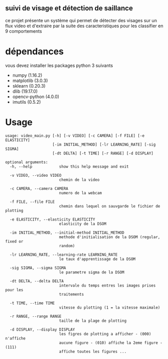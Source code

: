 ## suivi de visage et détection de saillance
ce projet présente un système qui permet de détecter des visages sur un flux video
et d'extraire par la suite des caracteristiques pour les classifier en 9 comportements

# dépendances 
vous devez installer les packages python 3 suivants
- numpy (1.16.2)
- matplotlib (3.0.3)
- sklearn (0.20.3)
- dlib (19.17.0)
- opencv-python (4.0.0)
- imutils (0.5.2)

# Usage
```
usage: video_main.py [-h] [-v VIDEO] [-c CAMERA] [-f FILE] [-e ELASTICITY]
                     [-im INITIAL_METHOD] [-lr LEARNING_RATE] [-sig SIGMA]
                     [-dt DELTA] [-t TIME] [-r RANGE] [-d DISPLAY]

optional arguments:
  -h, --help            show this help message and exit
  
  -v VIDEO, --video VIDEO
                        chemin de la video
  
  -c CAMERA, --camera CAMERA
                        numero de la webcam
  
  -f FILE, --file FILE  
                        chemin dans lequel on sauvgarde le fichier de plotting
  
  -e ELASTICITY, --elasticity ELASTICITY
                        elasticity de la DSOM
  
  -im INITIAL_METHOD, --initial-method INITIAL_METHOD
                        methode d'initialisation de la DSOM (regular, fixed or
                        random)
  
  -lr LEARNING_RATE, --learning-rate LEARNING_RATE
                        le taux d'apprentissage de la DSOM
  
  -sig SIGMA, --sigma SIGMA
                        le parametre sigma de la DSOM
  
  -dt DELTA, --delta DELTA
                        intervale du temps entres les images prises pour les
                        traitements
  
  -t TIME, --time TIME  
                        vitesse du plotting (1 = la vitesse maximale)
  
  -r RANGE, --range RANGE
                        taille de la plage de plotting
  
  -d DISPLAY, --display DISPLAY
                        les figres de plotting a afficher - (000) n'affiche
                        aucune figure - (010) affiche la 2eme figure - (111)
                        affiche toutes les figures ...
```
